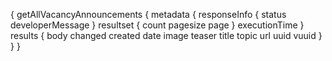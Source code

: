 {
  getAllVacancyAnnouncements {
    metadata {
      responseInfo {
        status
        developerMessage
      }
      resultset {
        count
        pagesize
        page
      }
      executionTime
    }
    results {
      body
      changed
      created
      date
      image
      teaser
      title
      topic
      url
      uuid
      vuuid
    }
  }
}